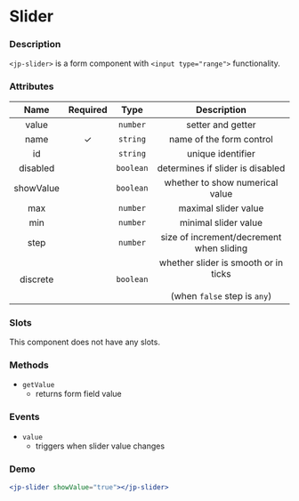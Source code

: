 # Slider

### Description

`<jp-slider>` is a form component with `<input type="range">` functionality.

### Attributes

| **Name** | **Required** | **Type** | **Description** |
| :----: | :----: | :----: | :---: |
| value | | `number` | setter and getter |
| name | ✓ | `string` |  name of the form control |
| id | | `string`| unique identifier |
| disabled | | `boolean` | determines if slider is disabled |
| showValue | | `boolean` | whether to show numerical value |
| max | | `number` | maximal slider value |
| min | | `number` | minimal slider value |
| step | | `number` | size of increment/decrement when sliding |
| discrete | | `boolean` | whether slider is smooth or in ticks <br></br> (when `false` step is `any`) |


### Slots

This component does not have any slots.

### Methods

- `getValue` 
  - returns form field value

### Events

- `value` 
  - triggers when slider value changes

### Demo

```jsx live
<jp-slider showValue="true"></jp-slider>
```
